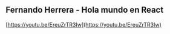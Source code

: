 ## Fernando Herrera - Hola mundo en React

[https://youtu.be/EreuZrTR3Iw](https://youtu.be/EreuZrTR3Iw)